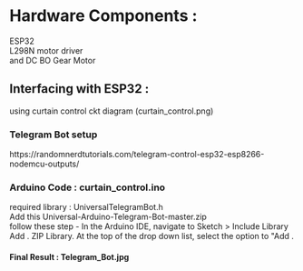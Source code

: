 <h1>Hardware Components :</h1>
<p>ESP32<br>
L298N motor driver<br>
and DC BO Gear Motor</p>
<h2>Interfacing with ESP32 :</h2>
<p>using curtain control ckt diagram (curtain_control.png) </p> 
<h3>Telegram Bot setup </h3>
https://randomnerdtutorials.com/telegram-control-esp32-esp8266-nodemcu-outputs/
<h3>Arduino Code : curtain_control.ino</h3>
<p>required library : UniversalTelegramBot.h <br>
Add this Universal-Arduino-Telegram-Bot-master.zip <br>
follow these step - In the Arduino IDE, navigate to Sketch > Include Library <br>
Add . ZIP Library. At the top of the drop down list, select the option to "Add . </p>
<h4>Final Result : Telegram_Bot.jpg </b></h4>

